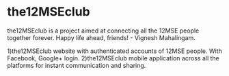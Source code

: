 # the12MSEclub
the12MSEclub is a project aimed at connecting all the 12MSE people together forever. Happy life ahead, friends! - Vignesh Mahalingam.

1)the12MSEclub website with authenticated accounts of 12MSE people. With Facebook, Google+ login.
2)the12MSEclub mobile application across all the platforms for instant communication and sharing.
